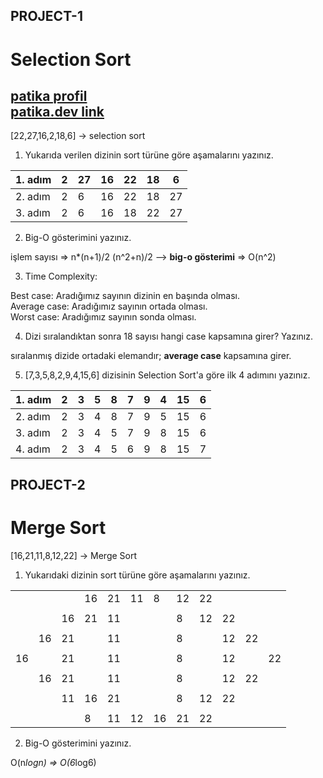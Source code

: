 ## PROJECT-1
# Selection Sort

[patika profil](https://app.patika.dev/sudeatesoglu)
<br>
[patika.dev link](https://app.patika.dev/)
---

[22,27,16,2,18,6] -> selection sort

1. Yukarıda verilen dizinin sort türüne göre aşamalarını yazınız.

|1. adım|2|27|16|22|18|6|
|-------|-|- |- |- |- |-|
|2. adım|2|6 |16|22|18|27|
|3. adım|2|6 |16|18|22|27|

2. Big-O gösterimini yazınız.

işlem sayısı => n*(n+1)/2 (n^2+n)/2 --> **big-o gösterimi** => O(n^2)

3. Time Complexity:

Best case: Aradığımız sayının dizinin en başında olması. <br>
Average case: Aradığımız sayının ortada olması. <br>
Worst case: Aradığımız sayının sonda olması.

4. Dizi sıralandıktan sonra 18 sayısı hangi case kapsamına girer? Yazınız.

sıralanmış dizide ortadaki elemandır; **average case** kapsamına girer.

5. [7,3,5,8,2,9,4,15,6] dizisinin Selection Sort'a göre ilk 4 adımını yazınız.

|1. adım|2|3|5|8|7|9|4|15|6|
|-------|-|-|-|-|-|-|-|- |-|
|2. adım|2|3|4|8|7|9|5|15|6|
|3. adım|2|3|4|5|7|9|8|15|6|
|4. adım|2|3|4|5|6|9|8|15|7|

## PROJECT-2
# Merge Sort
[16,21,11,8,12,22] -> Merge Sort

1. Yukarıdaki dizinin sort türüne göre aşamalarını yazınız.

|  |  |  |  |  |  |  |  |  |  |  |  |
|- |- |- |- |- |- |- |- |- |- |- |- |
|  |  |  |16|21|11|8 |12|22|  |  |  |
|  |  |  |  |  |  |  |  |  |  |  |  |
|  |  |16|21|11|  |  |8 |12|22|  |  |
|  |  |  |  |  |  |  |  |  |  |  |  |
|  |16|21|  |11|  |  |8 |  |12|22|  |
|  |  |  |  |  |  |  |  |  |  |  |  |
|16|  |21|  |11|  |  |8 |  |12|  |22|
|  |  |  |  |  |  |  |  |  |  |  |  |
|  |16|21|  |11|  |  |8 |  |12|22|  |
|  |  |  |  |  |  |  |  |  |  |  |  |
|  |  |11|16|21|  |  |8 |12|22|  |  |
|  |  |  |  |  |  |  |  |  |  |  |  |
|  |  |  |8 |11|12|16|21|22|  |  |  |
    
2. Big-O gösterimini yazınız.

O(n*logn) => O(6*log6)
